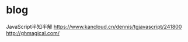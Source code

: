 # blog
JavaScript半知半解  https://www.kancloud.cn/dennis/tgjavascript/241800 <br /> 
http://ghmagical.com/<br /> 
